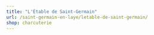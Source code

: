 ```yaml
---
title: "L'Étable de Saint-Germain"
url: /saint-germain-en-laye/letable-de-saint-germain/
shop: charcuterie
---
```

